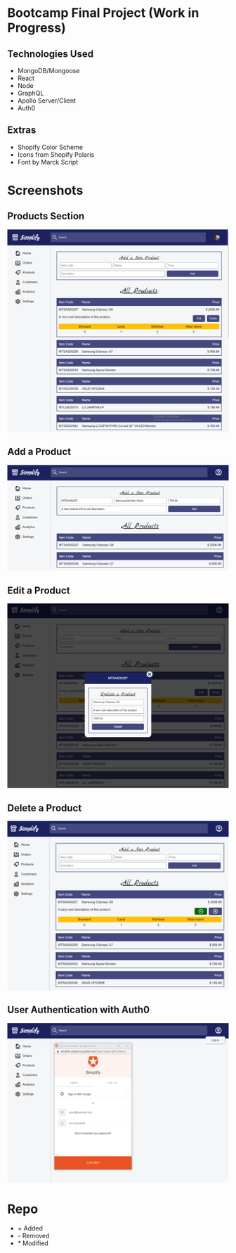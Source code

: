 # Bootcamp Final Project (Work in Progress)

## Technologies Used

<ul>
  <li>MongoDB/Mongoose</li>
  <li>React</li>
  <li>Node</li>
  <li>GraphQL</li>
  <li>Apollo Server/Client</li>
  <li>Auth0</li>
</ul>


## Extras
<ul>
  <li>Shopify Color Scheme</li>
  <li>Icons from Shopify Polaris</li>
  <li>Font by Marck Script</li>
</ul>

# Screenshots

## Products Section
<img src='./screenshots/products.PNG'>

## Add a Product
<img src='./screenshots/add-a-product.PNG'>

## Edit a Product
<img src='./screenshots/edit-a-product.PNG'>

## Delete a Product
<img src='./screenshots/delete-a-product.PNG'>

## User Authentication with Auth0
<img src='./screenshots/auth0.PNG'>

# Repo

<ul>
<li>+ Added</li>
<li>- Removed</li>
<li>* Modified</li>
</ul>
